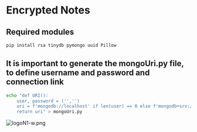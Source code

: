 # Encrypted Notes
## Required modules
```sh
pip install rsa tinydb pymongo uuid Pillow
```

## It is important to generate the mongoUri.py file, to define username and password and connection link
```sh
echo "def URI():
    user, password = ('','')
    uri = f'mongodb://localhost' if len(user) == 0 else f'mongodb+srv://{user}:{password}@cluster0.0000.mongodb.net/?retryWrites=true&w=majority'
    return uri" > mongoUri.py
```

![logoN1-w.png](https://i.postimg.cc/bvwkKP8Y/logoN1-w.png)
